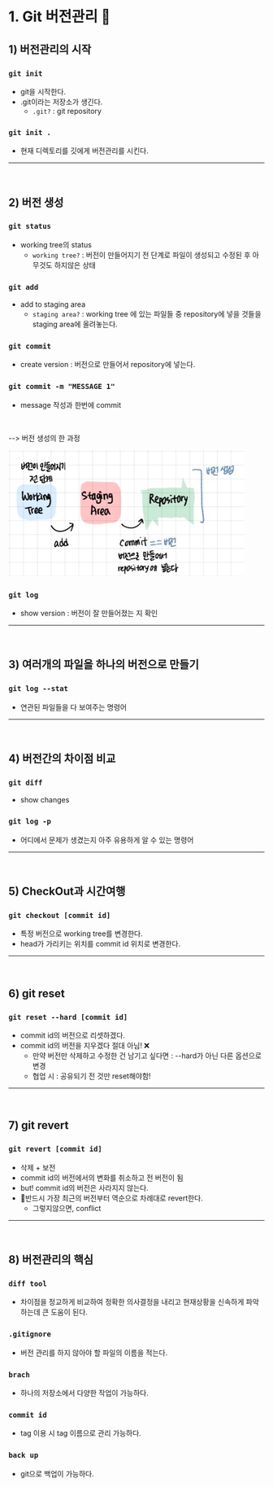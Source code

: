 # 1. Git 버전관리 👀
## 1) 버전관리의 시작 
### `git init`
* git을 시작한다. 
* .git이라는 저장소가 생긴다.
    * `.git?` : git repository
### `git init .`
* 현재 디렉토리를 깃에게 버전관리를 시킨다.
___
</br>

## 2) 버전 생성 
### `git status`
* working tree의 status
    * `working tree?` : 버전이 만들어지기 전 단계로 파일이 생성되고 수정된 후 아무것도 하지않은 상태
### `git add`
* add to staging area
    * `staging area?` : working tree 에 있는 파일들 중 repository에 넣을 것들을 staging area에 올려놓는다.
### `git commit`
* create version
: 버전으로 만들어서 repository에 넣는다.

### `git commit -m "MESSAGE 1"`
* message 작성과 한번에 commit
</br>

--> 버전 생성의 한 과정

 ![버전 생성](/Images/git1.JPG)

### `git log`
* show version : 버전이 잘 만들어졌는 지 확인
---
</br>

## 3) 여러개의 파일을 하나의 버전으로 만들기 
### `git log --stat`
* 연관된 파일들을 다 보여주는 명령어 
___
</br>

## 4) 버전간의 차이점 비교 
### `git diff`
* show changes

### `git log -p`
* 어디에서 문제가 생겼는지 아주 유용하게 알 수 있는 명령어 

---
</br>

## 5) CheckOut과 시간여행 
### `git checkout [commit id]`
* 특정 버전으로 working tree를 변경한다. 
* head가 가리키는 위치를 commit id 위치로 변경한다.
___
</br>

## 6) git reset
### `git reset --hard [commit id]`
* commit id의 버전으로 리셋하겠다.
* commit id의 버전을 지우겠다 절대 아님! ❌
    * 만약 버전만 삭제하고 수정한 건 남기고 싶다면 : --hard가 아닌 다른 옵션으로 변경
    * 협업 시 : 공유되기 전 것만 reset해야함!

___
</br>

## 7) git revert
### `git revert [commit id]`
* 삭제 + 보전
* commit id의 버전에서의 변화를 취소하고 전 버전이 됨 
* but! commit id의 버전은 사라지지 않는다.
* 📌반드시 가장 최근의 버전부터 역순으로 차례대로 revert한다. 
    * 그렇지않으면, conflict

___
</br>

## 8) 버전관리의 핵심
### `diff tool` 
* 차이점을 정교하게 비교하여 정확한 의사결정을 내리고 현재상황을 신속하게 파악하는데 큰 도움이 된다.

### `.gitignore`
* 버전 관리를 하지 않아야 할 파일의 이름을 적는다.

### `brach`
* 하나의 저장소에서 다양한 작업이 가능하다.

### `commit id`
* tag 이용 시 tag 이름으로 관리 가능하다.

### `back up`
* git으로 백업이 가능하다.
